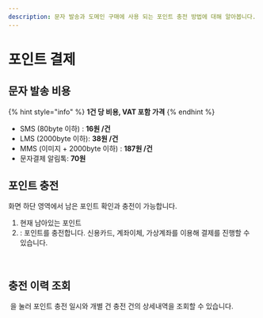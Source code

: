 ```yaml
---
description: 문자 발송과 도메인 구매에 사용 되는 포인트 충전 방법에 대해 알아봅니다.
---
```


# 포인트 결제

## 문자 발송 비용

{% hint style="info" %}
**1건 당 비용, VAT 포함 가격**
{% endhint %}

* SMS (80byte 이하) : **16원 /건**
* LMS (2000byte 이하): **38원 /건**
* MMS (이미지 + 2000byte 이하) : **187원 /건**
* 문자결제 알림톡: **70원**

## 포인트 충전

화면 하단 영역에서 남은 포인트 확인과 충전이 가능합니다.&#x20;

1. 현재 남아있는 포인트
2. <img src="../../.gitbook/assets/btn_충전하기.png" alt="" data-size="line">: 포인트를 충전합니다. 신용카드, 계좌이체, 가상계좌를 이용해 결제를 진행할 수 있습니다.

<figure><img src="../../.gitbook/assets/포인트 충전.png" alt=""><figcaption></figcaption></figure>

## 충전 이력 조회

<img src="../../.gitbook/assets/btn_충전이력.png" alt="" data-size="line"> 을 눌러 포인트 충전 일시와 개별 건 충전 건의 상세내역을 조회할 수 있습니다.&#x20;

<figure><img src="../../.gitbook/assets/결제이력보기.png" alt=""><figcaption></figcaption></figure>

